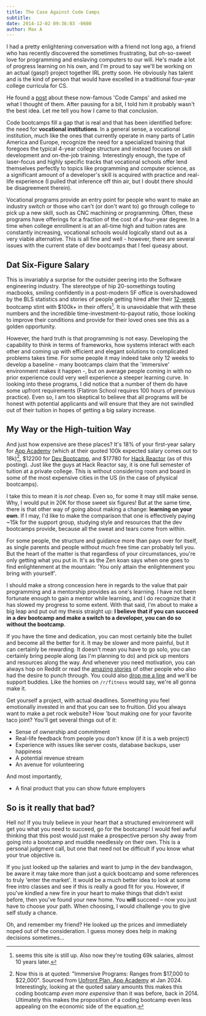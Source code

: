 ```yaml
---
title: The Case Against Code Camps
subtitle: 
date: 2014-12-02 09:36:03 -0600
author: Max A
---
```


<section>
I had a pretty enlightening conversation with a friend not long ago, a friend who has recently discovered the sometimes frustrating, but oh-so-sweet love for programming and enslaving computers to our will. He's made a lot of progress learning on his own, and I'm proud to say we'll be working on an actual (gasp!) project together IRL pretty soon. He obviously has talent and is the kind of person that would have excelled in a traditional four-year college curricula for CS.

He found a [post](http://fortune.com/2013/10/10/can-silicon-valley-boot-camps-get-you-a-120k-job/) about these now-famous 'Code Camps' and asked me what I thought of them. After pausing for a bit, I told him it probably wasn't the best idea. Let me tell you how I came to that conclusion.

Code bootcamps fill a gap that is real and that has been identified before:  the need for **vocational institutions**. In a general sense, a vocational institution, much like the ones that currently operate in many parts of Latin America and Europe, recognize the need for a specialized training that foregoes the typical 4-year college structure and instead focuses on skill development and on-the-job training. Interestingly enough, the type of laser-focus and highly specific tracks that vocational schools offer lend themselves perfectly to topics like programming and computer science, as a significant amount of a developer's skill is acquired with practice and real-life experience (I pulled that inference off thin air, but I doubt there should be disagreement therein).

Vocational programs provide an entry point for people who want to make an industry switch or those who can't (or don't want to) go through college to pick up a new skill, such as CNC machining or programming. Often, these programs have offerings for a fraction of the cost of a four-year degree. In a time when college enrollment is at an all-time high and tuition rates are constantly increasing, vocational schools would logically stand out as a very viable alternative. This is all fine and well - however, there are several issues with the current state of dev bootcamps that I feel queasy about.

## Dat Six-Figure Salary

This is invariably a surprise for the outsider peering into the Software engineering industry. The stereotype of hip 20-somethings touting macbooks, smiling confidently in a post-modern SF office is overshadowed by the BLS statistics and stories of people getting hired after their [12-week](http://www.appacademy.io/#p-curriculum) bootcamp stint with $100k+ in their offers[^appnote]. It is unavoidable that with these numbers and the incredible time-investment-to-payout ratio, those looking to improve their conditions and provide for their loved ones see this as a golden opportunity.

[^appnote]: seems this site is still up. Also now they're touting 69k salaries, almost 10 years later.

However, the hard truth is that programming is not easy. Developing the capability to think in terms of frameworks, how systems interact with each other and coming up with efficient and elegant solutions to complicated problems takes time. For some people it may indeed take only 12 weeks to develop a baseline - many bootcamps claim that the 'immersive' environment makes it happen -, but on average people coming in with no prior experience could very well experience a steeper learning curve. In looking into these programs, I did notice that a number of them do have some upfront requirements (Flatiron School requires 100 hours of previous practice). Even so, I am too skeptical to believe that all programs will be honest with potential applicants and will ensure that they are not swindled out of their tuition in hopes of getting a big salary increase.

## My Way or the High-tuition Way

And just how expensive are these places? It's 18% of your first-year salary for [App Academy](http://www.appacademy.io/#p-program) (which at their quoted 100k expected salary comes out to 18k)[^updatecost], $12200 for [Dev Bootcamp](http://devbootcamp.com/learn-more/), and $17780 for [Hack Reactor](http://www.hackreactor.com/questions/) (as of this posting). Just like the guys at Hack Reactor say, it is one full semester of tuition at a private college. This is without considering room and board in some of the most expensive cities in the US (in the case of physical bootcamps).

[^updatecost]: 
    Now this is at quoted: "Immersive Programs: Ranges from $17,000 to $22,000". Sourced from [Upfront Plan, App Academy](https://www.appacademy.io/tuition#campus-based) at Jan 2024. Interestingly, looking at the quoted salary amounts this makes this coding bootcamp *even more expensive* than it was before, back in 2014. Ultimately this makes the proposition of a coding bootcamp even less appealing on the economic side of the equation. 

I take this to mean it is *not* cheap. Even so, for some it may still make sense. Why, I would put in 20K for those sweet six figures! But at the same time, there is that other way of going about making a change: **learning on your own**. If I may, I'd like to make the comparison that one is effectively paying ~15k for the support group, studying style and resources that the dev bootcamps provide, because all the sweat and tears come from within.

For some people, the structure and guidance more than pays over for itself, as single parents and people without much free time can probably tell you. But the heart of the matter is that regardless of your circumstances, you're only getting what you put in. It's as the Zen koan says when one goes to find enlightenment at the mountain: 'You only attain the enlightenment you bring with yourself'.

I should make a strong concession here in regards to the value that pair programming and a mentorship provides as one's learning. I have not been fortunate enough to gain a mentor while learning, and I do recognize that it has slowed my progress to some extent. With that said, I'm about to make a big leap and put out my thesis straight up: **I believe that if you can succeed in a dev bootcamp and make a switch to a developer, you can do so without the bootcamp**.

If you have the time and dedication, you can most certainly bite the bullet and become all the better for it. It may be slower and more painful, but it can certainly be rewarding. It doesn't mean you have to go solo, you can certainly bring people along (as I'm planning to do) and pick up mentors and resources along the way. And whenever you need motivation, you can always hop on Reddit or read the [amazing stories](https://www.quora.com/I-am-24-years-old-and-just-started-learning-coding-I-want-to-be-a-programmer-Am-I-too-late-in-the-game) of other people who also had the desire to punch through. You could also [drop me a line](mailto:maxarturo@gmail.com) and we'll be support buddies. Like the homies on `/r/fitness` would say, we're all gonna make it.

Get yourself a project, with actual deadlines. Something you feel emotionally invested in and that you can see to fruition. Did you always want to make a pet rock website? How 'bout making one for your favorite taco joint? You'll get several things out of it:

- Sense of ownership and commitment
- Real-life feedback from people you don't know (if it is a web project)
- Experience with issues like server costs, database backups, user happiness
- A potential revenue stream
- An avenue for volunteering

And most importantly,

- A final product that you can show future employers


## So is it really that bad?

Hell no! If you truly believe in your heart that a structured environment will get you what you need to succeed, go for the bootcamp! I would feel awful thinking that this post would just make a prospective person shy away from going into a bootcamp and muddle needlessly on their own. This is a personal judgment call, but one that need not be difficult if you know what your true objective is.

If you just looked up the salaries and want to jump in the dev bandwagon, be aware it may take more than just a quick bootcamp and some references to truly 'enter the market'. It would be a much better idea to look at some free intro classes and see if this is really a good fit for you. However, if you've kindled a new fire in your heart to make things that didn't exist before, then you've found your new home. You **will** succeed – now you just have to choose your path. When choosing, I would challenge you to give self study a chance.

Oh, and remember my friend? He looked up the prices and immediately noped out of the consideration. I guess money does help in making decisions sometimes...

</section>
